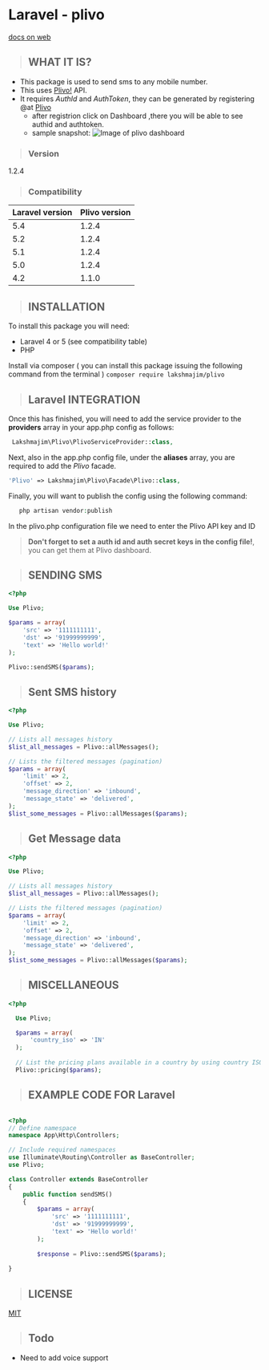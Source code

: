 # Laravel - plivo
[docs on web](http://lakshmajim.github.io/plivo/)
>## WHAT IT IS?

- This package is used to send sms to any mobile number.
- This uses [Plivo!](https://www.plivo.com/) API.
- It requires *AuthId* and *AuthToken*, they can be generated by registering @at [Plivo](https://manage.plivo.com/dashboard/)
  - after registrion click on Dashboard ,there you will be able to see authid and authtoken. 
  - sample snapshot:
![Image of plivo dashboard](https://raw.githubusercontent.com/lakshmajim/images/master/plivo.png)


>### Version

1.2.4

>### Compatibility

**Laravel version**     | **Plivo version**
-------- | ---
5.4    | 1.2.4
5.2    | 1.2.4
5.1    | 1.2.4
5.0    | 1.2.4
4.2    | 1.1.0


>## INSTALLATION
To install this package you will need:
 - Laravel 4 or 5 (see compatibility table)
 - PHP 

Install via composer ( you can install this package issuing the following command from the terminal )
 	``` composer require lakshmajim/plivo ```

>## Laravel INTEGRATION

Once this has finished, you will need to add the service provider to the **providers** array in your app.php config as follows:
```php
 Lakshmajim\Plivo\PlivoServiceProvider::class,
```
Next, also in the app.php config file, under the **aliases** array, you are required to add the *Plivo* facade.
```php
'Plivo' => Lakshmajim\Plivo\Facade\Plivo::class,
```
Finally, you will want to publish the config using the following command:
 ```php 
 	php artisan vendor:publish  
 ```


In the plivo.php configuration file we need to enter the Plivo API key and ID

> **Don't forget to set a auth id and auth secret keys in the config file!**, you can get them at Plivo dashboard.


>## SENDING SMS

```php
<?php

Use Plivo;

$params = array(
	'src' => '1111111111',
	'dst' => '91999999999',
	'text' => 'Hello world!'
);

Plivo::sendSMS($params);
```
>## Sent SMS history

```php
<?php

Use Plivo;

// Lists all messages history
$list_all_messages = Plivo::allMessages();

// Lists the filtered messages (pagination)
$params = array(
	'limit' => 2,
	'offset' => 2,
	'message_direction' => 'inbound',
	'message_state' => 'delivered',
);
$list_some_messages = Plivo::allMessages($params);
```

>## Get Message data

```php
<?php

Use Plivo;

// Lists all messages history
$list_all_messages = Plivo::allMessages();

// Lists the filtered messages (pagination)
$params = array(
	'limit' => 2,
	'offset' => 2,
	'message_direction' => 'inbound',
	'message_state' => 'delivered',
);
$list_some_messages = Plivo::allMessages($params);
```

>## MISCELLANEOUS

```php
<?php

  Use Plivo;

  $params = array(
	  'country_iso' => 'IN'
  );
  
  // List the pricing plans available in a country by using country ISO code
  Plivo::pricing($params);
```


>## EXAMPLE CODE FOR Laravel

```php

<?php 
// Define namespace
namespace App\Http\Controllers;

// Include required namespaces
use Illuminate\Routing\Controller as BaseController;
use Plivo;

class Controller extends BaseController
{
    public function sendSMS()
    {
		$params = array(
			'src' => '1111111111',
			'dst' => '91999999999',
			'text' => 'Hello world!'
		);
		
		$response = Plivo::sendSMS($params);
		
}


```

>## LICENSE

[MIT](https://opensource.org/licenses/MIT)

>## Todo
 - Need to add voice support
